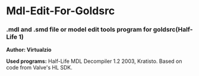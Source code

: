 # Mdl-Edit-For-Goldsrc
### .mdl and .smd file or model edit tools program for goldsrc(Half-Life 1)

**Author: Virtualzio**

**Used programs:**
Half-Life MDL Decompiler 1.2
2003, Kratisto. Based on code from Valve's HL SDK.
